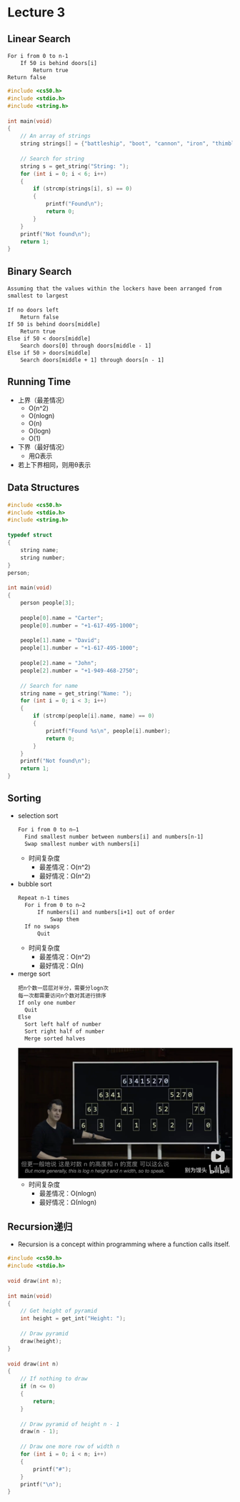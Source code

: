 # Lecture 3
## Linear Search
```
For i from 0 to n-1
    If 50 is behind doors[i]
        Return true
Return false
```
```c
#include <cs50.h>
#include <stdio.h>
#include <string.h>

int main(void)
{
    // An array of strings
    string strings[] = {"battleship", "boot", "cannon", "iron", "thimble", "top hat"};

    // Search for string
    string s = get_string("String: ");
    for (int i = 0; i < 6; i++)
    {
        if (strcmp(strings[i], s) == 0)
        {
            printf("Found\n");
            return 0;
        }
    }
    printf("Not found\n");
    return 1;
}
```
## Binary Search
```
Assuming that the values within the lockers have been arranged from smallest to largest

If no doors left
    Return false
If 50 is behind doors[middle]
    Return true
Else if 50 < doors[middle]
    Search doors[0] through doors[middle - 1]
Else if 50 > doors[middle]
    Search doors[middle + 1] through doors[n - 1]
```
## Running Time
* 上界（最差情况）
  * O(n^2)
  * O(nlogn)
  * O(n)
  * O(logn)
  * O(1)
* 下界（最好情况）
  * 用&Omega;表示 
* 若上下界相同，则用&theta;表示
## Data Structures
```c
#include <cs50.h>
#include <stdio.h>
#include <string.h>

typedef struct
{
    string name;
    string number;
}
person;

int main(void)
{
    person people[3];

    people[0].name = "Carter";
    people[0].number = "+1-617-495-1000";

    people[1].name = "David";
    people[1].number = "+1-617-495-1000";

    people[2].name = "John";
    people[2].number = "+1-949-468-2750";

    // Search for name
    string name = get_string("Name: ");
    for (int i = 0; i < 3; i++)
    {
        if (strcmp(people[i].name, name) == 0)
        {
            printf("Found %s\n", people[i].number);
            return 0;
        }
    }
    printf("Not found\n");
    return 1;
}
```
## Sorting
* selection sort
  ```
  For i from 0 to n–1
    Find smallest number between numbers[i] and numbers[n-1]
    Swap smallest number with numbers[i]
  ```
  * 时间复杂度
    * 最差情况：O(n^2)
    * 最好情况：&Omega;(n^2)
* bubble sort
  ```
  Repeat n-1 times
    For i from 0 to n–2
        If numbers[i] and numbers[i+1] out of order
            Swap them
    If no swaps
        Quit
  ```
  * 时间复杂度
    * 最差情况：O(n^2)
    * 最好情况：&Omega;(n)
* merge sort
  ```
  把n个数一层层对半分，需要分logn次
  每一次都需要访问n个数对其进行排序
  If only one number
    Quit
  Else
    Sort left half of number
    Sort right half of number
    Merge sorted halves
  ```
  ![alt text](https://github.com/lzt0911/CS50/blob/main/Lecture_3_Algorithms/images/image.png)
  * 时间复杂度
    * 最差情况：O(nlogn)
    * 最好情况：&Omega;(nlogn)
## Recursion递归
* Recursion is a concept within programming where a function calls itself.
```c
#include <cs50.h>
#include <stdio.h>

void draw(int n);

int main(void)
{
    // Get height of pyramid
    int height = get_int("Height: ");

    // Draw pyramid
    draw(height);
}

void draw(int n)
{
    // If nothing to draw
    if (n <= 0)
    {
        return;
    }

    // Draw pyramid of height n - 1
    draw(n - 1);

    // Draw one more row of width n
    for (int i = 0; i < n; i++)
    {
        printf("#");
    }
    printf("\n");
}
```
